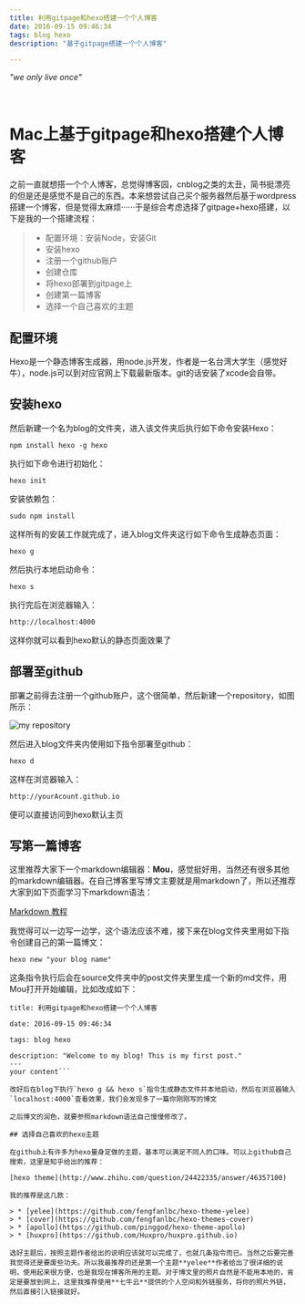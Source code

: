 ```yaml
---
title: 利用gitpage和hexo搭建一个个人博客
date: 2016-09-15 09:46:34
tags: blog hexo
description: "基于gitpage搭建一个个人博客"

---
```


<!-- more -->

*"we only live once"*

<br/>

# Mac上基于gitpage和hexo搭建个人博客

之前一直就想搭一个个人博客，总觉得博客园，cnblog之类的太丑，简书挺漂亮的但是还是感觉不是自己的东西。本来想尝试自己买个服务器然后基于wordpress搭建一个博客，但是觉得太麻烦······于是综合考虑选择了gitpage+hexo搭建，以下是我的一个搭建流程：
> * 配置环境：安装Node，安装Git
> * 安装hexo
> * 注册一个github账户
> * 创建仓库
> * 将hexo部署到gitpage上
> * 创建第一篇博客
> * 选择一个自己喜欢的主题

## 配置环境

Hexo是一个静态博客生成器，用node.js开发，作者是一名台湾大学生（感觉好牛），node.js可以到对应官网上下载最新版本。git的话安装了xcode会自带。

## 安装hexo

然后新建一个名为blog的文件夹，进入该文件夹后执行如下命令安装Hexo：

`npm install hexo -g hexo`

执行如下命令进行初始化：

`hexo init`

安装依赖包：

`sudo npm install`

这样所有的安装工作就完成了，进入blog文件夹这行如下命令生成静态页面：

`hexo g`

然后执行本地启动命令：

`hexo s`

执行完后在浏览器输入：

`http://localhost:4000`

这样你就可以看到hexo默认的静态页面效果了

## 部署至github

部署之前得去注册一个github账户，这个很简单，然后新建一个repository，如图所示：

![my repository](http://odbihfqll.bkt.clouddn.com/%E5%B1%8F%E5%B9%95%E5%BF%AB%E7%85%A7%202016-09-15%20%E4%B8%8B%E5%8D%884.11.40.png)

然后进入blog文件夹内使用如下指令部署至github：

`hexo d`

这样在浏览器输入：

`http://yourAcount.github.io`

便可以直接访问到hexo默认主页

## 写第一篇博客

这里推荐大家下一个markdown编辑器：**Mou**，感觉挺好用，当然还有很多其他的markdown编辑器。在自己博客里写博文主要就是用markdown了，所以还推荐大家到如下页面学习下markdown语法：

[Markdown 教程](https://www.zybuluo.com/mdeditor)

我觉得可以一边写一边学，这个语法应该不难，接下来在blog文件夹里用如下指令创建自己的第一篇博文：

`hexo new "your blog name"`

这条指令执行后会在source文件夹中的post文件夹里生成一个新的md文件，用Mou打开开始编辑，比如改成如下：

```---
title: 利用gitpage和hexo搭建一个个人博客

date: 2016-09-15 09:46:34

tags: blog hexo

description: "Welcome to my blog! This is my first post."
---
your content```

改好后在blog下执行`hexo g && hexo s`指令生成静态文件并本地启动，然后在浏览器输入`localhost:4000`查看效果，我们会发现多了一篇你刚刚写的博文

之后博文的润色，就要参照markdown语法自己慢慢修改了。

## 选择自己喜欢的hexo主题

在github上有许多为hexo量身定做的主题，基本可以满足不同人的口味。可以上github自己搜索，这里是知乎给出的推荐：

[hexo theme](http://www.zhihu.com/question/24422335/answer/46357100)

我的推荐是这几款：

> * [yelee](https://github.com/fengfanlbc/hexo-theme-yelee)
> * [cover](https://github.com/fengfanlbc/hexo-themes-cover)
> * [apollo](https://github.com/pinggod/hexo-theme-apollo)
> * [huxpro](https://github.com/Huxpro/huxpro.github.io)

选好主题后，按照主题作者给出的说明应该就可以完成了，也就几条指令而已。当然之后要完善我觉得还是要废些功夫。所以我最推荐的还是第一个主题**yelee**作者给出了很详细的说明，使用起来很方便，也是我现在博客所用的主题。对于博文里的照片自然是不能用本地的，肯定是要放到网上，这里我推荐使用**七牛云**提供的个人空间和外链服务，将你的照片外链，然后直接引入链接就好。





